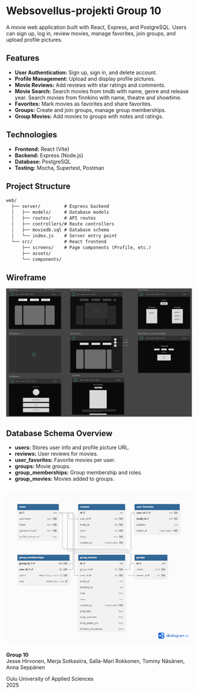 # Websovellus-projekti Group 10

A movie web application built with React, Express, and PostgreSQL. Users can sign up, log in, review movies, manage favorites, join groups, and upload profile pictures.

## Features

- **User Authentication:** Sign up, sign in, and delete account.
- **Profile Management:** Upload and display profile pictures.
- **Movie Reviews:** Add reviews with star ratings and comments.
- **Movie Search:** Search movies from tmdb with name, genre and release year. Search movies from finnkino with name, theatre and showtime.
- **Favorites:** Mark movies as favorites and share favorites.
- **Groups:** Create and join groups, manage group memberships.
- **Group Movies:** Add movies to groups with notes and ratings.

## Technologies

- **Frontend:** React (Vite)
- **Backend:** Express (Node.js)
- **Database:** PostgreSQL
- **Testing:** Mocha, Supertest, Postman

## Project Structure

```
web/
  ├── server/         # Express backend
  │   ├── models/     # Database models
  │   ├── routes/     # API routes
  │   ├── controllers/# Route controllers
  │   ├── moviedb.sql # Database schema
  │   └── index.js    # Server entry point
  └── src/            # React frontend
      ├── screens/    # Page components (Profile, etc.)
      ├── assets/
      └── components/
```

## Wireframe

![Wireframe](web/src/assets/wireframe.png)

## Database Schema Overview

- **users:** Stores user info and profile picture URL.
- **reviews:** User reviews for movies.
- **user_favorites:** Favorite movies per user.
- **groups:** Movie groups.
- **group_memberships:** Group membership and roles.
- **group_movies:** Movies added to groups.

![Databasediagram](web/src/assets/tietokantakaavio.png)
---

**Group 10**  
Jesse Hirvonen, Merja Sotkasiira, Salla-Mari Rokkonen, Tommy Näsänen, Anna Seppänen

Oulu University of Applied Sciences  
2025
